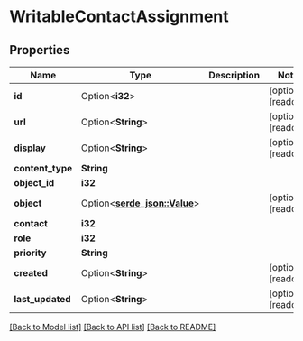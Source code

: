 # WritableContactAssignment

## Properties

Name | Type | Description | Notes
------------ | ------------- | ------------- | -------------
**id** | Option<**i32**> |  | [optional][readonly]
**url** | Option<**String**> |  | [optional][readonly]
**display** | Option<**String**> |  | [optional][readonly]
**content_type** | **String** |  | 
**object_id** | **i32** |  | 
**object** | Option<[**serde_json::Value**](.md)> |  | [optional][readonly]
**contact** | **i32** |  | 
**role** | **i32** |  | 
**priority** | **String** |  | 
**created** | Option<**String**> |  | [optional][readonly]
**last_updated** | Option<**String**> |  | [optional][readonly]

[[Back to Model list]](../README.md#documentation-for-models) [[Back to API list]](../README.md#documentation-for-api-endpoints) [[Back to README]](../README.md)


